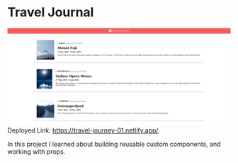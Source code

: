 # Travel Journal
![ScrreenShot](./src/images/travel.png)
Deployed Link: https://travel-journey-01.netlify.app/

In this project I learned about building reusable custom components, and working with props.